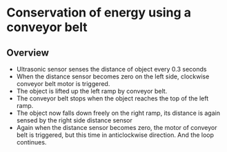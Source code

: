 # Conservation of energy using a conveyor belt
## Overview

 
 
* Ultrasonic sensor senses the distance of object every 0.3 seconds
* When the distance sensor becomes zero on the left side, clockwise conveyor belt motor is triggered.
* The object is lifted up the left ramp by conveyor belt.
* The conveyor belt stops when the object reaches the top of the left ramp. 
* The object now falls down freely on the right ramp, its distance is again sensed by the right side distance sensor
* Again when the distance sensor becomes zero, the motor of conveyor belt is triggered, but this time in anticlockwise direction. And the loop continues.
